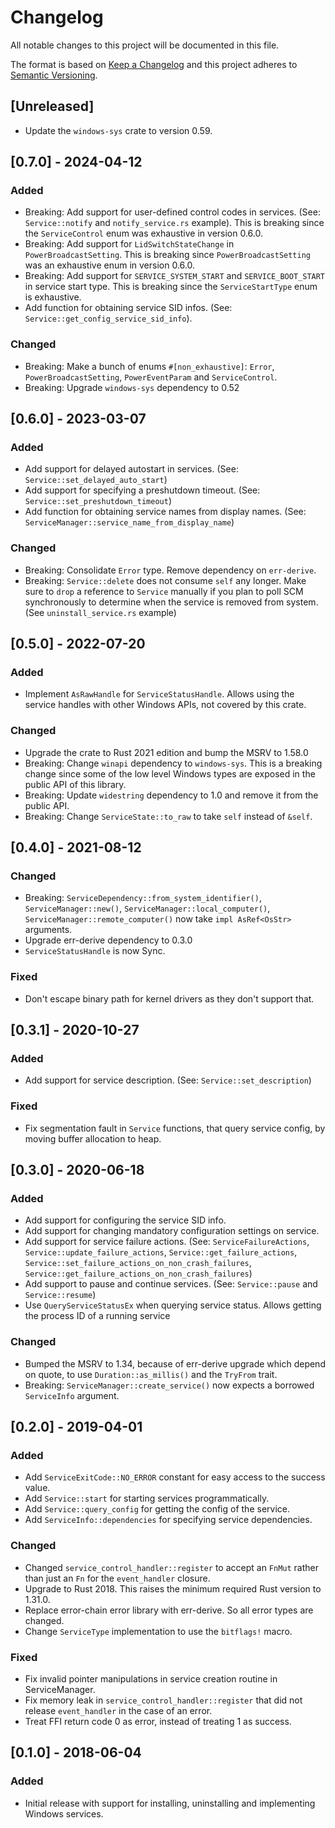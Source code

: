 # Changelog
All notable changes to this project will be documented in this file.

The format is based on [Keep a Changelog](http://keepachangelog.com/en/1.0.0/)
and this project adheres to [Semantic Versioning](http://semver.org/spec/v2.0.0.html).

## [Unreleased]
- Update the `windows-sys` crate to version 0.59.


## [0.7.0] - 2024-04-12
### Added
- Breaking: Add support for user-defined control codes in services.
  (See: `Service::notify` and `notify_service.rs` example). This is breaking since
  the `ServiceControl` enum was exhaustive in version 0.6.0.
- Breaking: Add support for `LidSwitchStateChange` in `PowerBroadcastSetting`. This is breaking
  since `PowerBroadcastSetting` was an exhaustive enum in version 0.6.0.
- Breaking: Add support for `SERVICE_SYSTEM_START` and `SERVICE_BOOT_START` in service
  start type. This is breaking since the `ServiceStartType` enum is exhaustive.
- Add function for obtaining service SID infos. (See: `Service::get_config_service_sid_info`).

### Changed
- Breaking: Make a bunch of enums `#[non_exhaustive]`: `Error`, `PowerBroadcastSetting`,
  `PowerEventParam` and `ServiceControl`.
- Breaking: Upgrade `windows-sys` dependency to 0.52


## [0.6.0] - 2023-03-07
### Added
- Add support for delayed autostart in services. (See: `Service::set_delayed_auto_start`)
- Add support for specifying a preshutdown timeout. (See: `Service::set_preshutdown_timeout`)
- Add function for obtaining service names from display names.
  (See: `ServiceManager::service_name_from_display_name`)

### Changed
- Breaking: Consolidate `Error` type. Remove dependency on `err-derive`.
- Breaking: `Service::delete` does not consume `self` any longer. Make sure to `drop` a reference
  to `Service` manually if you plan to poll SCM synchronously to determine when the service is
  removed from system. (See `uninstall_service.rs` example)


## [0.5.0] - 2022-07-20
### Added
- Implement `AsRawHandle` for `ServiceStatusHandle`. Allows using the service handles
  with other Windows APIs, not covered by this crate.

### Changed
- Upgrade the crate to Rust 2021 edition and bump the MSRV to 1.58.0
- Breaking: Change `winapi` dependency to `windows-sys`. This is a breaking change since
  some of the low level Windows types are exposed in the public API of this library.
- Breaking: Update `widestring` dependency to 1.0 and remove it from the public API.
- Breaking: Change `ServiceState::to_raw` to take `self` instead of `&self`.


## [0.4.0] - 2021-08-12
### Changed
- Breaking: `ServiceDependency::from_system_identifier()`, `ServiceManager::new()`,
  `ServiceManager::local_computer()`, `ServiceManager::remote_computer()` now take
  `impl AsRef<OsStr>` arguments.
- Upgrade err-derive dependency to 0.3.0
- `ServiceStatusHandle` is now Sync.

### Fixed
- Don't escape binary path for kernel drivers as they don't support that.


## [0.3.1] - 2020-10-27
### Added
- Add support for service description. (See: `Service::set_description`)

### Fixed
- Fix segmentation fault in `Service` functions, that query service config, by moving buffer
  allocation to heap.


## [0.3.0] - 2020-06-18
### Added
- Add support for configuring the service SID info.
- Add support for changing mandatory configuration settings on service.
- Add support for service failure actions. (See: `ServiceFailureActions`,
  `Service::update_failure_actions`, `Service::get_failure_actions`,
  `Service::set_failure_actions_on_non_crash_failures`,
  `Service::get_failure_actions_on_non_crash_failures`)
- Add support to pause and continue services. (See: `Service::pause` and `Service::resume`)
- Use `QueryServiceStatusEx` when querying service status. Allows getting the process ID of a
  running service

### Changed
- Bumped the MSRV to 1.34, because of err-derive upgrade which depend on quote, to use
  `Duration::as_millis()` and the `TryFrom` trait.
- Breaking: `ServiceManager::create_service()` now expects a borrowed `ServiceInfo` argument.


## [0.2.0] - 2019-04-01
### Added
- Add `ServiceExitCode::NO_ERROR` constant for easy access to the success value.
- Add `Service::start` for starting services programmatically.
- Add `Service::query_config` for getting the config of the service.
- Add `ServiceInfo::dependencies` for specifying service dependencies.

### Changed
- Changed `service_control_handler::register` to accept an `FnMut` rather than just an `Fn` for the
  `event_handler` closure.
- Upgrade to Rust 2018. This raises the minimum required Rust version to 1.31.0.
- Replace error-chain error library with err-derive. So all error types are changed.
- Change `ServiceType` implementation to use the `bitflags!` macro.

### Fixed
- Fix invalid pointer manipulations in service creation routine in ServiceManager.
- Fix memory leak in `service_control_handler::register` that did not release `event_handler` in
  the case of an error.
- Treat FFI return code 0 as error, instead of treating 1 as success.


## [0.1.0] - 2018-06-04
### Added
- Initial release with support for installing, uninstalling and implementing Windows services.
